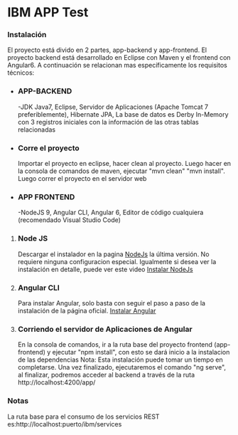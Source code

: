 # IBM APP Test

<h3>Instalación</h3>

El proyecto está divido en 2 partes, app-backend y app-frontend. El proyecto backend está desarrollado en Eclipse con Maven y el frontend con Angular6. A continuación se relacionan mas específicamente los requisitos técnicos:

<ul>
<li><h3>APP-BACKEND</h3></li>
-JDK Java7, Eclipse, Servidor de Aplicaciones (Apache Tomcat 7 preferiblemente), Hibernate JPA,  La base de datos es Derby In-Memory con 3 registros iniciales con la información de las otras tablas relacionadas
  

<li><h3>Corre el proyecto</h3></li>

Importar el proyecto en eclipse, hacer clean al proyecto. Luego hacer en la consola de comandos de maven, ejecutar "mvn clean" "mvn install". Luego correr el proyecto en el servidor web


  
<li><h3>APP FRONTEND</h3></li>
-NodeJS 9, Angular CLI, Angular 6, Editor de código cualquiera (recomendado Visual Studio Code)
</ul>

<ol>
<li><h3>Node JS</h3></li>
Descargar el instalador en la pagina <a href="https://nodejs.org/en/"> NodeJs</a> la última versión. No requiere ninguna configuracion especial. Igualmente si desea ver la instalación en detalle,  puede ver este video <a href="https://www.youtube.com/watch?v=eeb4IJLKLaY"> Instalar NodeJs</a> 
  
  <li><h3>Angular CLI</h3></li>
Para instalar Angular, solo basta con seguir el paso a paso de la instalación de la página oficial. <a href="https://angular.io/guide/quickstart"> Instalar Angular</a> 

<li><h3>Corriendo el servidor de Aplicaciones de Angular</h3></li>
En la consola de comandos, ir a la ruta base del proyecto frontend (app-frontend) y ejecutar "npm install", con esto se dará inicio a la instalacion de las dependencias Nota: Esta instalación puede tomar un tiempo en completarse. Una vez finalizado, ejecutaremos el comando "ng serve", al finalizar, podremos acceder al backend a través de la ruta http://localhost:4200/app/



</ol>

<h3>Notas</h3>
La ruta base para el consumo de los servicios REST es:http://localhost:puerto/ibm/services
